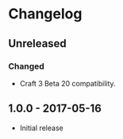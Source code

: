 Changelog
=========

## Unreleased

### Changed
- Craft 3 Beta 20 compatibility.

## 1.0.0 - 2017-05-16

- Initial release
